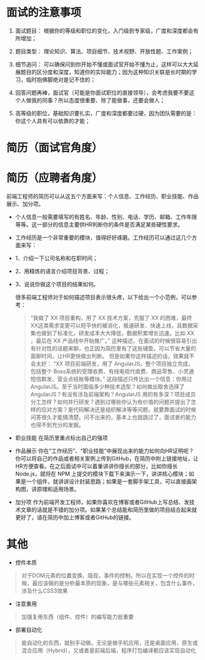 # 面试的注意事项

1. 面试题目： 根据你的等级和职位的变化，入门级到专家级，广度和深度都会有所增加；

2. 题目类型： 理论知识、算法、项目细节、技术视野、开放性题、工作案例；

3. 细节追问： 可以确保问到你开始不懂或面试官开始不懂为止，这样可以大大延展题目的区分度和深度，知道你的实际能力；因为这种知识关联是长时期的学习，临时抱佛脚绝对是记不住的；

4. 回答问题再棒，面试官（可能是你面试职位的直接领导），会考虑我要不要这个人做我的同事？所以态度很重要、除了能做事，还要会做人；

5. 高等级的职位，基础知识要扎实，广度和深度都要过硬，因为团队需要的是：你这个人具有可以依靠的才能；

# 简历（面试官角度）


# 简历（应聘者角度）
前端工程师的简历可以从这五个方面来写：个人信息、工作经历、职业技能、作品展示、加分项。 
* 个人信息一般需要填写的有姓名、年龄、性别、电话、学历、邮箱、工作年限等等。这一部分的信息主要供HR判断你的条件是否满足某些硬性要求。

* 工作经历是一个非常重要的模块，值得好好琢磨。工作经历可以通过这几个方面来写：
 * 1、介绍一下公司名称和在职时间；
 * 2、用精炼的语言介绍项目背景、过程；
 * 3、说说你做这个项目的结果如何。
 
   很多前端工程师对于如何描述项目表示很头疼，以下给出一个小范例，可以参考：

   > “我做了 XX 项目重构，用了 XX 技术方案，克服了 XX 的困难，最终XX这类需求变更可以短平快的被消化，极速研发、快速上线，且数据采集也做到了标准化，研发成本大大降低，数据积累增长迅速。比如 XX ，最后在 XX 产品线中开始推广。”
   这种描述，在面试的时候很容易引出有针对性的话题来聊，也正因为简历里有了这些铺垫，可以节省大量的面聊时间，让HR更快做出判断。
     但是如果你这样描述的话，效果就不会太好：
     “XX 项目前端研发，用了 AngularJS，整个项目独立完成，包括整个 Boss系统的受理收费、有线电视代收费、商品零售、小灵通短信群发、营业点结账等模块。”
这段描述只传达出一个信息：你用过 AngularJS。至于当时面临多少种技术选型？如何做出取舍选择了 AngularJS？有没有涉及前端架构？AngularJS 用的有多深？项目成员分工怎样？如何并行研发？遇到过哪些你认为有价值的问题并提出了怎样的应对方案？是代码解决还是组织解决等等问题，就要靠面试的时候问答很久才能搞清楚。问不出来的，基本上也就跳过了，面试者的能力也得不到充分的发掘。

* 职业技能
在简历里重点标出自己的强项

* 作品展示
你在“工作经历”、“职业技能”中展现出来的能力如何向HR证明呢？你可以将自己的作品或者相关案例上传到GitHub，在简历中附上链接地址，让HR方便查看。在之后面试中可以着重讲讲你擅长的部分，比如你擅长Node.js，就将在 NPM 上提交的模块下载下来演示一下，讲讲核心模块；如果是一个组件，就讲讲设计封装思路；如果是一套脚手架工具，可以直接画架构图，讲原理和适用场景。

* 加分项
作为前端开发工程师，如果你喜欢在博客或者GitHub上写总结、发技术文章的话就是不错的加分项。如果某个总结能和简历里做的项目结合起来就更好了，请在简历中加上博客或者GitHub的链接。
   
# 其他
* 控件本质
> 对于DOM元素的位置变换、隐现，事件的控制。所以在实现一个控件的时候，最应该做的是分析最本质的现象，是与哪些元素相关，包含什么事件，涉及什么CSS3效果

* 注意重用
> 加强复用东西（组件、控件）的编写能力挺重要

* 部署自动化
> 能自动化的东西，就别手动做。无论是做手机应用，还是桌面应用，原生或混合应用（Hybrid），又或者是前端后端，程序打包编译都应该实现自动化


